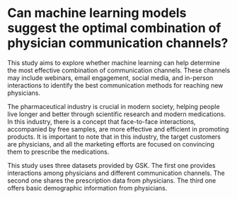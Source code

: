 # Can machine learning models suggest the optimal combination of physician communication channels?

This study aims to explore whether machine learning can help determine the most effective combination of communication channels. These channels may include webinars, email engagement, social media, and in-person interactions to identify the best communication methods for reaching new physicians. 

The pharmaceutical industry is crucial in modern society, helping people live longer and better through scientific research and modern medications. In this industry, there is a concept that face-to-face interactions, accompanied by free samples, are more effective and efficient in promoting products. It is important to note that in this industry, the target customers are physicians, and all the marketing efforts are focused on convincing them to prescribe the medications.

This study uses three datasets provided by GSK. The first one provides interactions among physicians and different communication channels. The second one shares the prescription data from physicians. The third one offers basic demographic information from physicians.
